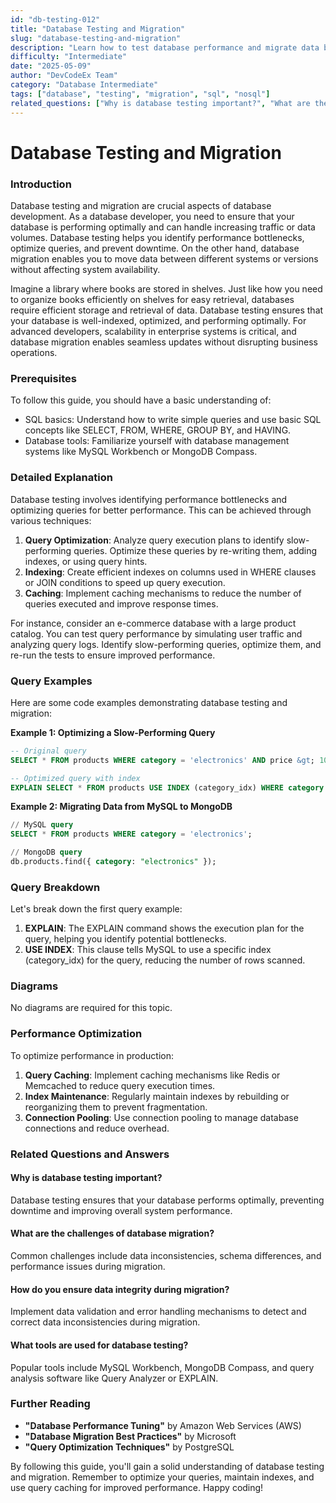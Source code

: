 ```yaml
---
id: "db-testing-012"
title: "Database Testing and Migration"
slug: "database-testing-and-migration"
description: "Learn how to test database performance and migrate data between systems with minimal downtime."
difficulty: "Intermediate"
date: "2025-05-09"
author: "DevCodeEx Team"
category: "Database Intermediate"
tags: ["database", "testing", "migration", "sql", "nosql"]
related_questions: ["Why is database testing important?", "What are the challenges of database migration?", "How do you ensure data integrity during migration?", "What tools are used for database testing?"]
---
```


**Database Testing and Migration**
=====================================================

### Introduction
Database testing and migration are crucial aspects of database development. As a database developer, you need to ensure that your database is performing optimally and can handle increasing traffic or data volumes. Database testing helps you identify performance bottlenecks, optimize queries, and prevent downtime. On the other hand, database migration enables you to move data between different systems or versions without affecting system availability.

Imagine a library where books are stored in shelves. Just like how you need to organize books efficiently on shelves for easy retrieval, databases require efficient storage and retrieval of data. Database testing ensures that your database is well-indexed, optimized, and performing optimally. For advanced developers, scalability in enterprise systems is critical, and database migration enables seamless updates without disrupting business operations.

### Prerequisites
To follow this guide, you should have a basic understanding of:

* SQL basics: Understand how to write simple queries and use basic SQL concepts like SELECT, FROM, WHERE, GROUP BY, and HAVING.
* Database tools: Familiarize yourself with database management systems like MySQL Workbench or MongoDB Compass.

### Detailed Explanation
Database testing involves identifying performance bottlenecks and optimizing queries for better performance. This can be achieved through various techniques:

1. **Query Optimization**: Analyze query execution plans to identify slow-performing queries. Optimize these queries by re-writing them, adding indexes, or using query hints.
2. **Indexing**: Create efficient indexes on columns used in WHERE clauses or JOIN conditions to speed up query execution.
3. **Caching**: Implement caching mechanisms to reduce the number of queries executed and improve response times.

For instance, consider an e-commerce database with a large product catalog. You can test query performance by simulating user traffic and analyzing query logs. Identify slow-performing queries, optimize them, and re-run the tests to ensure improved performance.

### Query Examples
Here are some code examples demonstrating database testing and migration:

**Example 1: Optimizing a Slow-Performing Query**
```sql
-- Original query
SELECT * FROM products WHERE category = 'electronics' AND price &gt; 100;

-- Optimized query with index
EXPLAIN SELECT * FROM products USE INDEX (category_idx) WHERE category = 'electronics' AND price &gt; 100;
```
**Example 2: Migrating Data from MySQL to MongoDB**
```sql
// MySQL query
SELECT * FROM products WHERE category = 'electronics';

// MongoDB query
db.products.find({ category: "electronics" });
```
### Query Breakdown
Let's break down the first query example:

1. **EXPLAIN**: The EXPLAIN command shows the execution plan for the query, helping you identify potential bottlenecks.
2. **USE INDEX**: This clause tells MySQL to use a specific index (category_idx) for the query, reducing the number of rows scanned.

### Diagrams
No diagrams are required for this topic.

### Performance Optimization
To optimize performance in production:

1. **Query Caching**: Implement caching mechanisms like Redis or Memcached to reduce query execution times.
2. **Index Maintenance**: Regularly maintain indexes by rebuilding or reorganizing them to prevent fragmentation.
3. **Connection Pooling**: Use connection pooling to manage database connections and reduce overhead.

### Related Questions and Answers
#### Why is database testing important?
Database testing ensures that your database performs optimally, preventing downtime and improving overall system performance.

#### What are the challenges of database migration?
Common challenges include data inconsistencies, schema differences, and performance issues during migration.

#### How do you ensure data integrity during migration?
Implement data validation and error handling mechanisms to detect and correct data inconsistencies during migration.

#### What tools are used for database testing?
Popular tools include MySQL Workbench, MongoDB Compass, and query analysis software like Query Analyzer or EXPLAIN.

### Further Reading
* **"Database Performance Tuning"** by Amazon Web Services (AWS)
* **"Database Migration Best Practices"** by Microsoft
* **"Query Optimization Techniques"** by PostgreSQL

By following this guide, you'll gain a solid understanding of database testing and migration. Remember to optimize your queries, maintain indexes, and use query caching for improved performance. Happy coding!